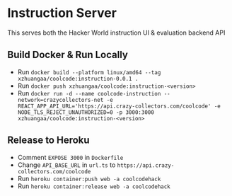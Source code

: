 # Instruction Server
This serves both the Hacker World instruction UI & evaluation backend API

## Build Docker & Run Locally
- Run `docker build --platform linux/amd64 --tag xzhuangaa/coolcode:instruction-0.0.1 .`
- Run `docker push xzhuangaa/coolcode:instruction-<version>`
- Run `docker run -d --name coolcode-instruction --network=crazycollectors-net -e REACT_APP_API_URL='https://api.crazy-collectors.com/coolcode' -e NODE_TLS_REJECT_UNAUTHORIZED=0 -p 3000:3000 xzhuangaa/coolcode:instruction-<version>`

## Release to Heroku
- Comment `EXPOSE 3000` in `Dockerfile`
- Change `API_BASE_URL` in `url.ts` to `https://api.crazy-collectors.com/coolcode`
- Run `heroku container:push web -a coolcodehack`
- Run `heroku container:release web -a coolcodehack`